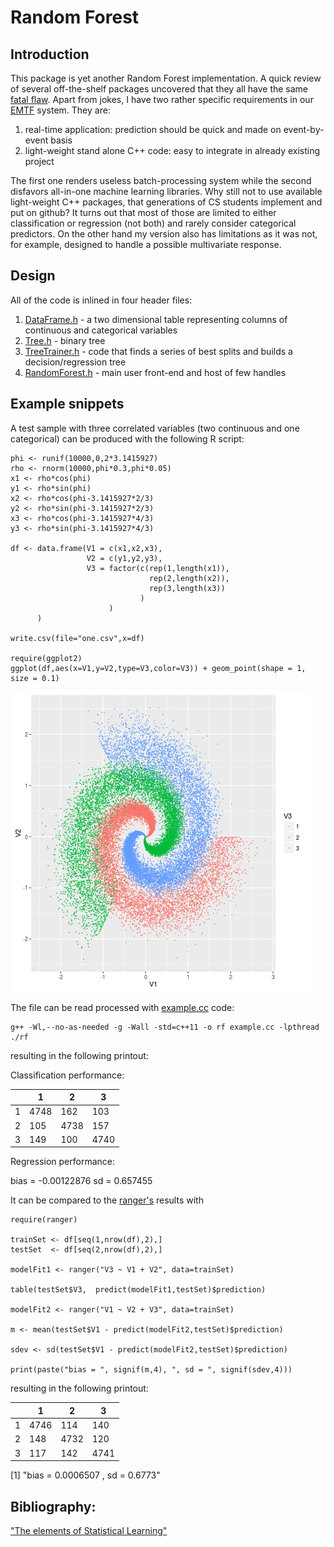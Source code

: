 # Random Forest

## Introduction

This package is yet another Random Forest implementation.
A quick review of several off-the-shelf packages uncovered that they all have the same
[fatal flaw](http://www.drdobbs.com/windows/a-brief-history-of-windows-programming-r/225701475).
Apart from jokes, I have two rather specific requirements in our [EMTF](https://kkotov.github.io/emtf.html)
system. They are:
1) real-time application: prediction should be quick and made on event-by-event basis
2) light-weight stand alone C++ code: easy to integrate in already existing project

The first one renders useless batch-processing system while the second disfavors
all-in-one machine learning libraries. Why still not to use available light-weight C++
packages, that generations of CS students implement and put on github? It turns out
that most of those are limited to either classification or regression (not both)
and rarely consider categorical predictors. On the other hand my version also has
limitations as it was not, for example, designed to handle a possible multivariate
response.

## Design

All of the code is inlined in four header files:
1) [DataFrame.h](https://github.com/kkotov/ml/blob/master/DataFrame.h) - a two
dimensional table representing columns of continuous and categorical variables
2) [Tree.h](https://github.com/kkotov/ml/blob/master/Tree.h) - binary tree
3) [TreeTrainer.h](https://github.com/kkotov/ml/blob/master/TreeTrainer.h) - code
that finds a series of best splits and builds a decision/regression tree
4) [RandomForest.h](https://github.com/kkotov/ml/blob/master/RandomForest.h) -
main user front-end and host of few handles 

## Example snippets

A test sample with three correlated variables (two continuous and one categorical)
can be produced with the following R script:
```
phi <- runif(10000,0,2*3.1415927)
rho <- rnorm(10000,phi*0.3,phi*0.05)
x1 <- rho*cos(phi)
y1 <- rho*sin(phi)
x2 <- rho*cos(phi-3.1415927*2/3)
y2 <- rho*sin(phi-3.1415927*2/3)
x3 <- rho*cos(phi-3.1415927*4/3)
y3 <- rho*sin(phi-3.1415927*4/3)

df <- data.frame(V1 = c(x1,x2,x3),
                 V2 = c(y1,y2,y3),
                 V3 = factor(c(rep(1,length(x1)),
                               rep(2,length(x2)),
                               rep(3,length(x3))
                             )
                      )
      )

write.csv(file="one.csv",x=df)

require(ggplot2)
ggplot(df,aes(x=V1,y=V2,type=V3,color=V3)) + geom_point(shape = 1, size = 0.1)

```
<img class=center src=one.png>

The file can be read processed with [example.cc](https://github.com/kkotov/ml/blob/master/example.cc) code:
```
g++ -Wl,--no-as-needed -g -Wall -std=c++11 -o rf example.cc -lpthread
./rf
```
resulting in the following printout:

Classification performance: 

&nbsp; |  1  |  2  |  3
-------|-----|-----|------
1      | 4748| 162 | 103
2      | 105 | 4738| 157
3      | 149 | 100 | 4740

Regression performance: 

bias = -0.00122876 sd = 0.657455

It can be compared to the [ranger's](https://github.com/imbs-hl/ranger) results with
```
require(ranger)

trainSet <- df[seq(1,nrow(df),2),]
testSet  <- df[seq(2,nrow(df),2),]

modelFit1 <- ranger("V3 ~ V1 + V2", data=trainSet)

table(testSet$V3,  predict(modelFit1,testSet)$prediction)

modelFit2 <- ranger("V1 ~ V2 + V3", data=trainSet)

m <- mean(testSet$V1 - predict(modelFit2,testSet)$prediction)

sdev <- sd(testSet$V1 - predict(modelFit2,testSet)$prediction)

print(paste("bias = ", signif(m,4), ", sd = ", signif(sdev,4)))
```
resulting in the following printout:

&nbsp; |  1  |  2  |  3
-------|-----|-----|------
1      | 4746| 114 | 140
2      | 148 | 4732| 120
3      | 117 | 142 | 4741

[1] "bias =  0.0006507 , sd =  0.6773"

## Bibliography:

["The elements of Statistical Learning"](http://web.stanford.edu/~hastie/ElemStatLearn/)
